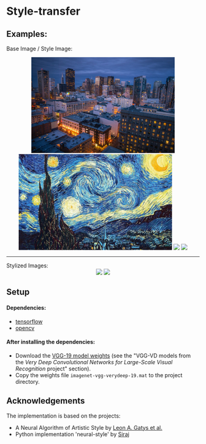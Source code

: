 # Style-transfer
## Examples:
Base Image / Style Image:
<div align="center">
<img src="https://raw.githubusercontent.com/seuphor/vgg19-style/master/examples/base1.jpg" height="250px">
<img src="https://raw.githubusercontent.com/seuphor/vgg19-style/master/examples/style3.jpg" height="250px">

<img src="https://raw.githubusercontent.com/seuphor/vgg19-style/master/examples/base1.png" height="250px">
<img src="https://raw.githubusercontent.com/seuphor/vgg19-style/master/examples/shinkai.png" height="250px">
</div>
<hr>
Stylized Images:

<div align="center">
<img src="https://raw.githubusercontent.com/seuphor/vgg19-style/master/examples/stylized1.jpg" height="250px">
<img src="https://raw.githubusercontent.com/seuphor/vgg19-style/master/examples/stylized2.jpg" height="250px">
</div>

## Setup
#### Dependencies:
* [tensorflow](https://github.com/tensorflow/tensorflow)
* [opencv](http://opencv.org/downloads.html)

#### After installing the dependencies: 
* Download the [VGG-19 model weights](http://www.vlfeat.org/matconvnet/pretrained/) (see the "VGG-VD models from the *Very Deep Convolutional Networks for Large-Scale Visual Recognition* project" section). 
* Copy the weights file `imagenet-vgg-verydeep-19.mat` to the project directory.

## Acknowledgements

The implementation is based on the projects: 
* A Neural Algorithm of Artistic Style by [Leon A. Gatys et al.](https://arxiv.org/pdf/1508.06576.pdf)
* Python implementation 'neural-style' by [Siraj](https://github.com/llSourcell/How_to_do_style_transfer_in_tensorflow)
